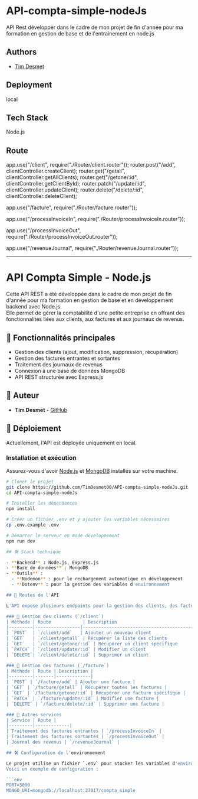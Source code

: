 # API-compta-simple-nodeJs
API Rest développer dans le cadre de mon projet de fin d'année pour ma formation en gestion de base et de l'entrainement en node.js 

## Authors

- [Tim Desmet](https://github.com/TimDesmet00)

## Deployment

local

## Tech Stack

Node.js

## Route

app.use("/client", require("./Router/client.router"));
router.post("/add", clientController.createClient);
router.get("/getall", clientController.getAllClients);
router.get("/getone/:id", clientController.getClientById);
router.patch("/update/:id", clientController.updateClient);
router.delete("/delete/:id", clientController.deleteClient);


app.use("/facture", require("./Router/facture.router"));


app.use("/processInvoiceIn", require("./Router/processInvoiceIn.router"));


app.use("/processInvoiceOut", require("./Router/processInvoiceOut.router"));


app.use("/revenueJournal", require("./Router/revenueJournal.router"));



--------------------------------------------------------------------------------------------------

# API Compta Simple - Node.js

Cette API REST a été développée dans le cadre de mon projet de fin d'année pour ma formation en gestion de base et en développement backend avec Node.js.  
Elle permet de gérer la comptabilité d'une petite entreprise en offrant des fonctionnalités liées aux clients, aux factures et aux journaux de revenus.

## 📌 Fonctionnalités principales

- Gestion des clients (ajout, modification, suppression, récupération)
- Gestion des factures entrantes et sortantes
- Traitement des journaux de revenus
- Connexion à une base de données MongoDB
- API REST structurée avec Express.js

## 👤 Auteur

- **Tim Desmet** - [GitHub](https://github.com/TimDesmet00)

## 🚀 Déploiement

Actuellement, l'API est déployée uniquement en local.

### Installation et exécution
Assurez-vous d'avoir [Node.js](https://nodejs.org/) et [MongoDB](https://www.mongodb.com/) installés sur votre machine.

```sh
# Cloner le projet
git clone https://github.com/TimDesmet00/API-compta-simple-nodeJs.git
cd API-compta-simple-nodeJs

# Installer les dépendances
npm install

# Créer un fichier .env et y ajouter les variables nécessaires
cp .env.example .env

# Démarrer le serveur en mode développement
npm run dev

## 🛠️ Stack technique

- **Backend** : Node.js, Express.js
- **Base de données** : MongoDB
- **Outils** :
  - **Nodemon** : pour le rechargement automatique en développement
  - **Dotenv** : pour la gestion des variables d'environnement

## 📍 Routes de l'API

L'API expose plusieurs endpoints pour la gestion des clients, des factures et des journaux.  

### 📂 Gestion des clients (`/client`)
| Méthode | Route            | Description                              |
|---------|-----------------|------------------------------------------|
| `POST`  | `/client/add`   | Ajouter un nouveau client               |
| `GET`   | `/client/getall` | Récupérer la liste des clients          |
| `GET`   | `/client/getone/:id` | Récupérer un client spécifique      |
| `PATCH` | `/client/update/:id` | Modifier un client                  |
| `DELETE`| `/client/delete/:id` | Supprimer un client                 |

### 📂 Gestion des factures (`/facture`)
| Méthode | Route | Description |
|---------|-------|-------------|
| `POST` | `/facture/add` | Ajouter une facture |
| `GET` | `/facture/getall` | Récupérer toutes les factures |
| `GET` | `/facture/getone/:id` | Récupérer une facture spécifique |
| `PATCH` | `/facture/update/:id` | Modifier une facture |
| `DELETE` | `/facture/delete/:id` | Supprimer une facture |

### 📂 Autres services
| Service | Route |
|---------|-------------|
| Traitement des factures entrantes | `/processInvoiceIn` |
| Traitement des factures sortantes | `/processInvoiceOut` |
| Journal des revenus | `/revenueJournal` |

## 🛠 Configuration de l'environnement

Le projet utilise un fichier `.env` pour stocker les variables d'environnement.  
Voici un exemple de configuration :

```env
PORT=3000
MONGO_URI=mongodb://localhost:27017/compta_simple
